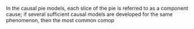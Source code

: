 In the causal pie models, each slice of the pie is referred to as a component cause; if several sufficient causal models are developed for the same phenomenon, then the most common comop